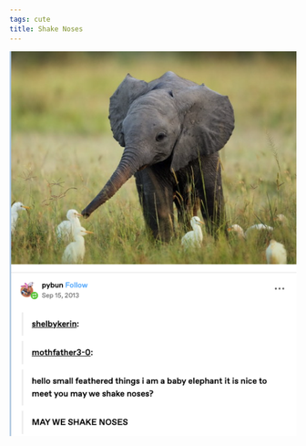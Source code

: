 ```yaml
---
tags: cute
title: Shake Noses
---
```


![shakenoses](https://raw.githubusercontent.com/muneer78/muneer78.github.io/master/images/shakenoses.png)
